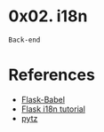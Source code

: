 # 0x02. i18n
 `Back-end`


# References
- [Flask-Babel](https://babel.pocoo.org/en/latest/)
- [Flask i18n tutorial](https://blog.miguelgrinberg.com/post/the-flask-mega-tutorial-part-xiii-i18n-and-l10n)
- [pytz](https://pypi.org/project/pytz/#:~:text=pytz%20brings%20the%20Olson%20tz,tzinfo)
